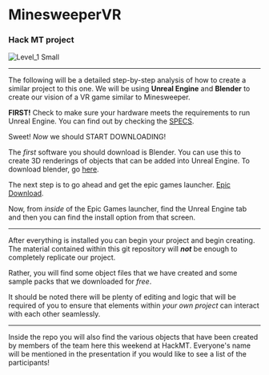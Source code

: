 # MinesweeperVR
### Hack MT project

![Level_1 Small](https://user-images.githubusercontent.com/100747346/215318715-68d2d1b3-bab7-494c-a482-af74af9e8645.jpeg)


---

The following will be a detailed step-by-step analysis of how to create a similar project to this one. We will be using **Unreal Engine** and **Blender** to create our vision of a VR game similar to Minesweeper. 
  
**FIRST!** Check to make sure your hardware meets the requirements to run Unreal Engine. You can find out by checking the [SPECS](https://docs.unrealengine.com/5.0/en-US/hardware-and-software-specifications-for-unreal-engine/).

Sweet! *Now* we should START DOWNLOADING!

The *first* software you should download is Blender. You can use this to create 3D renderings of objects that can be added into Unreal Engine. To download blender, go [here](https://www.blender.org/download/).

The next step is to go ahead and get the epic games launcher. [Epic Download](https://store.epicgames.com/en-US/download).

Now, from *inside* of the Epic Games launcher, find the  Unreal Engine tab and then you can find the install option from that screen.

---

After everything is installed you can begin your project and begin creating. The material contained within this git repository will ***not*** be enough to completely replicate our project. 

Rather, you will find some object files that we have created and some sample packs that we downloaded for *free*.

It should be noted there will be plenty of editing and logic that will be required of you to ensure that elements within *your own project* can interact with each other seamlessly. 

---

Inside the repo you will also find the various objects that have been created by members of the team here this weekend at HackMT. Everyone's name will be mentioned in the presentation if you would like to see a list of the participants!
